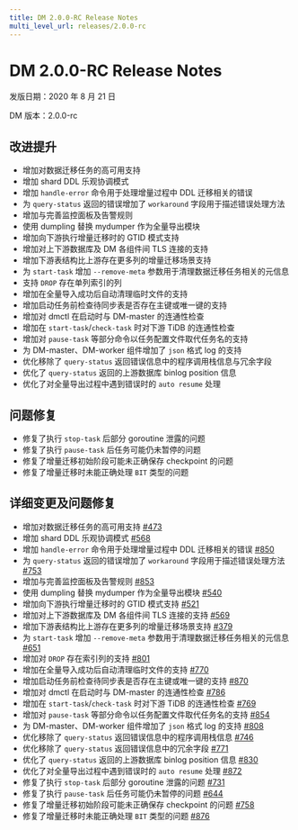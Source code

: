 ```yaml
---
title: DM 2.0.0-RC Release Notes
multi_level_url: releases/2.0.0-rc
---
```


# DM 2.0.0-RC Release Notes

发版日期：2020 年 8 月 21 日

DM 版本：2.0.0-rc

## 改进提升

- 增加对数据迁移任务的高可用支持
- 增加 shard DDL 乐观协调模式
- 增加 `handle-error` 命令用于处理增量过程中 DDL 迁移相关的错误
- 为 `query-status` 返回的错误增加了 `workaround` 字段用于描述错误处理方法
- 增加与完善监控面板及告警规则
- 使用 dumpling 替换 mydumper 作为全量导出模块
- 增加向下游执行增量迁移时的 GTID 模式支持
- 增加对上下游数据库及 DM 各组件间 TLS 连接的支持
- 增加下游表结构比上游存在更多列的增量迁移场景支持
- 为 `start-task` 增加 `--remove-meta` 参数用于清理数据迁移任务相关的元信息
- 支持 `DROP` 存在单列索引的列
- 增加在全量导入成功后自动清理临时文件的支持
- 增加启动任务前检查待同步表是否存在主键或唯一键的支持
- 增加对 dmctl 在启动时与 DM-master 的连通性检查
- 增加在 `start-task`/`check-task` 时对下游 TiDB 的连通性检查
- 增加对 `pause-task` 等部分命令以任务配置文件取代任务名的支持
- 为 DM-master、DM-worker 组件增加了 `json` 格式 log 的支持
- 优化移除了 `query-status` 返回错误信息中的程序调用栈信息与冗余字段
- 优化了 `query-status` 返回的上游数据库 binlog position 信息
- 优化了对全量导出过程中遇到错误时的 `auto resume` 处理

## 问题修复

- 修复了执行 `stop-task` 后部分 goroutine 泄露的问题
- 修复了执行 `pause-task` 后任务可能仍未暂停的问题
- 修复了增量迁移初始阶段可能未正确保存 checkpoint 的问题
- 修复了增量迁移时未能正确处理 `BIT` 类型的问题

## 详细变更及问题修复

- 增加对数据迁移任务的高可用支持 [#473](https://github.com/pingcap/dm/pull/473)
- 增加 shard DDL 乐观协调模式 [#568](https://github.com/pingcap/dm/pull/568)
- 增加 `handle-error` 命令用于处理增量过程中 DDL 迁移相关的错误 [#850](https://github.com/pingcap/dm/pull/850)
- 为 `query-status` 返回的错误增加了 `workaround` 字段用于描述错误处理方法 [#753](https://github.com/pingcap/dm/pull/753)
- 增加与完善监控面板及告警规则 [#853](https://github.com/pingcap/dm/pull/853)
- 使用 dumpling 替换 mydumper 作为全量导出模块 [#540](https://github.com/pingcap/dm/pull/540)
- 增加向下游执行增量迁移时的 GTID 模式支持 [#521](https://github.com/pingcap/dm/pull/521)
- 增加对上下游数据库及 DM 各组件间 TLS 连接的支持 [#569](https://github.com/pingcap/dm/pull/569)
- 增加下游表结构比上游存在更多列的增量迁移场景支持 [#379](https://github.com/pingcap/dm/pull/379)
- 为 `start-task` 增加 `--remove-meta` 参数用于清理数据迁移任务相关的元信息 [#651](https://github.com/pingcap/dm/pull/651)
- 增加对 `DROP` 存在索引列的支持 [#801](https://github.com/pingcap/dm/pull/801)
- 增加在全量导入成功后自动清理临时文件的支持 [#770](https://github.com/pingcap/dm/pull/770)
- 增加启动任务前检查待同步表是否存在主键或唯一键的支持 [#870](https://github.com/pingcap/dm/pull/870)
- 增加对 dmctl 在启动时与 DM-master 的连通性检查 [#786](https://github.com/pingcap/dm/pull/786)
- 增加在 `start-task`/`check-task` 时对下游 TiDB 的连通性检查 [#769](https://github.com/pingcap/dm/pull/769)
- 增加对 `pause-task` 等部分命令以任务配置文件取代任务名的支持 [#854](https://github.com/pingcap/dm/pull/854)
- 为 DM-master、DM-worker 组件增加了 `json` 格式 log 的支持 [#808](https://github.com/pingcap/dm/pull/808)
- 优化移除了 `query-status` 返回错误信息中的程序调用栈信息 [#746](https://github.com/pingcap/dm/pull/746)
- 优化移除了 `query-status` 返回错误信息中的冗余字段 [#771](https://github.com/pingcap/dm/pull/771)
- 优化了 `query-status` 返回的上游数据库 binlog position 信息 [#830](https://github.com/pingcap/dm/pull/830)
- 优化了对全量导出过程中遇到错误时的 `auto resume` 处理 [#872](https://github.com/pingcap/dm/pull/872)
- 修复了执行 `stop-task` 后部分 goroutine 泄露的问题 [#731](https://github.com/pingcap/dm/pull/731)
- 修复了执行 `pause-task` 后任务可能仍未暂停的问题 [#644](https://github.com/pingcap/dm/pull/644)
- 修复了增量迁移初始阶段可能未正确保存 checkpoint 的问题 [#758](https://github.com/pingcap/dm/pull/758)
- 修复了增量迁移时未能正确处理 `BIT` 类型的问题 [#876](https://github.com/pingcap/dm/pull/876)
